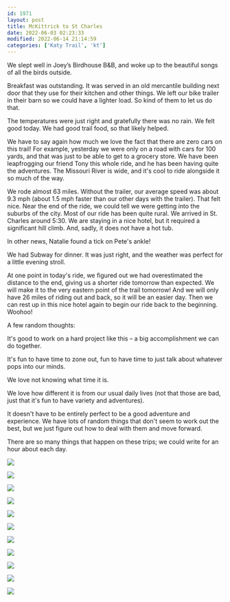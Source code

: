 ```yaml
---
id: 1971
layout: post
title: McKittrick to St Charles
date: 2022-06-03 02:23:33
modified: 2022-06-14 21:14:59
categories: ['Katy Trail', 'kt']
---
```



We slept well in Joey’s Birdhouse B&B, and woke up to the beautiful songs of all the birds outside.




Breakfast was outstanding. It was served in an old mercantile building next door that they use for their kitchen and other things. We left our bike trailer in their barn so we could have a lighter load. So kind of them to let us do that.




The temperatures were just right and gratefully there was no rain. We felt good today. We had good trail food, so that likely helped.




We have to say again how much we love the fact that there are zero cars on this trail! For example, yesterday we were only on a road with cars for 100 yards, and that was just to be able to get to a grocery store. We have been leapfrogging our friend Tony this whole ride, and he has been having quite the adventures. The Missouri River is wide, and it's cool to ride alongside it so much of the way.




We rode almost 63 miles. Without the trailer, our average speed was about 9.3 mph (about 1.5 mph faster than our other days with the trailer). That felt nice. Near the end of the ride, we could tell we were getting into the suburbs of the city. Most of our ride has been quite rural. We arrived in St. Charles around 5:30. We are staying in a nice hotel, but it required a significant hill climb. And, sadly, it does not have a hot tub. 




In other news, Natalie found a tick on Pete's ankle! 




We had Subway for dinner. It was just right, and the weather was perfect for a little evening stroll.




At one point in today's ride, we figured out we had overestimated the distance to the end, giving us a shorter ride tomorrow than expected. We will make it to the very eastern point of the trail tomorrow! And we will only have 26 miles of riding out and back, so it will be an easier day. Then we can rest up in this nice hotel again to begin our ride back to the beginning. Woohoo!




A few random thoughts:




It's good to work on a hard project like this – a big accomplishment we can do together.




It's fun to have time to zone out, fun to have time to just talk about whatever pops into our minds.




We love not knowing what time it is.




We love how different it is from our usual daily lives (not that those are bad, just that it's fun to have variety and adventures).




It doesn't have to be entirely perfect to be a good adventure and experience. We have lots of random things that don't seem to work out the best, but we just figure out how to deal with them and move forward.




There are so many things that happen on these trips; we could write for an hour about each day. 





![](https://ride.whitings.org/wp-content/uploads/2022/06/wp-1654218823185-scaled.jpg)


![](https://ride.whitings.org/wp-content/uploads/2022/06/wp-1654218823207-scaled.jpg)


![](https://ride.whitings.org/wp-content/uploads/2022/06/wp-1654218823237-scaled.jpg)


![](https://ride.whitings.org/wp-content/uploads/2022/06/wp-1654218823082-scaled.jpg)


![](https://ride.whitings.org/wp-content/uploads/2022/06/wp-1654218823054-scaled.jpg)


![](https://ride.whitings.org/wp-content/uploads/2022/06/wp-1654218823156-scaled.jpg)


![](https://ride.whitings.org/wp-content/uploads/2022/06/wp-1654218823021-scaled.jpg)


![](https://ride.whitings.org/wp-content/uploads/2022/06/wp-1654218822996-scaled.jpg)


![](https://ride.whitings.org/wp-content/uploads/2022/06/wp-1654218823133-scaled.jpg)


![](https://ride.whitings.org/wp-content/uploads/2022/06/wp-1654218823116-scaled.jpg)


![](https://ride.whitings.org/wp-content/uploads/2022/06/wp-1654218822953-scaled.jpg)


